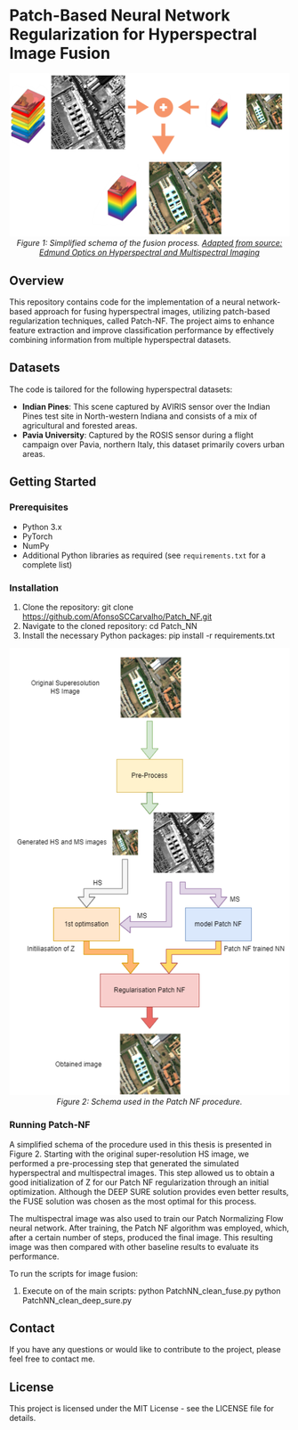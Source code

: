# Patch-Based Neural Network Regularization for Hyperspectral Image Fusion

<p align="center">
  <img src="Imgs/Fusion_images.png" alt="Simplified Schema of Fusion">
  <br>
  <em>Figure 1: Simplified schema of the fusion process. <a href="https://www.edmundoptics.com/knowledge-center/application-notes/imaging/hyperspectral-and-multispectral-imaging/">Adapted from source: Edmund Optics on Hyperspectral and Multispectral Imaging</a></em>
</p>


## Overview
This repository contains code for the implementation of a neural network-based approach for fusing hyperspectral images, utilizing patch-based regularization techniques, called Patch-NF. The project aims to enhance feature extraction and improve classification performance by effectively combining information from multiple hyperspectral datasets.

## Datasets
The code is tailored for the following hyperspectral datasets:
- **Indian Pines**: This scene captured by AVIRIS sensor over the Indian Pines test site in North-western Indiana and consists of a mix of agricultural and forested areas.
- **Pavia University**: Captured by the ROSIS sensor during a flight campaign over Pavia, northern Italy, this dataset primarily covers urban areas.

## Getting Started
### Prerequisites
- Python 3.x
- PyTorch
- NumPy
- Additional Python libraries as required (see `requirements.txt` for a complete list)

### Installation
1. Clone the repository:
git clone https://github.com/AfonsoSCCarvalho/Patch_NF.git
2. Navigate to the cloned repository:
cd Patch_NN
3. Install the necessary Python packages:
pip install -r requirements.txt


<p align="center">
<img src="Imgs/Schema_procedure.png" alt="Schema Used in the Patch NF Procedure">
<br>
<em>Figure 2: Schema used in the Patch NF procedure.</em>
</p>

### Running Patch-NF
A simplified schema of the procedure used in this thesis is presented in Figure 2. Starting with the original super-resolution HS image, we performed a pre-processing step that generated the simulated hyperspectral and multispectral images. This step allowed us to obtain a good initialization of Z for our Patch NF regularization through an initial optimization. Although the DEEP SURE solution provides even better results, the FUSE solution was chosen as the most optimal for this process.

The multispectral image was also used to train our Patch Normalizing Flow neural network. After training, the Patch NF algorithm was employed, which, after a certain number of steps, produced the final image. This resulting image was then compared with other baseline results to evaluate its performance.

To run the scripts for image fusion:
1. Execute on of the main scripts:
python PatchNN_clean_fuse.py
python PatchNN_clean_deep_sure.py

## Contact
If you have any questions or would like to contribute to the project, please feel free to contact me.

## License
This project is licensed under the MIT License - see the LICENSE file for details.

